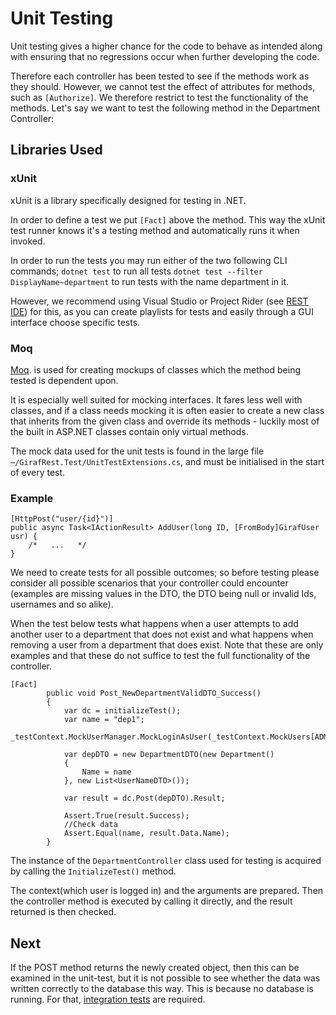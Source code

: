 # Unit Testing

Unit testing gives a higher chance for the code to behave as intended along with ensuring that no regressions occur when further developing the code.

Therefore each controller has been tested to see if the methods work as they should. However, we cannot test the effect of attributes for methods, such as ```[Authorize]```. We therefore restrict to test the functionality of the methods. Let's say we want to test the following method in the Department Controller:

## Libraries Used

### xUnit

xUnit is a library specifically designed for testing in .NET.

In order to define a test we put ```[Fact]``` above the method. This way the xUnit test runner knows it's a testing method and automatically runs it when invoked.

In order to run the tests you may run either of the two following CLI commands;
```dotnet test``` to run all tests
```dotnet test --filter DisplayName~department``` to run tests with the name department in it.

However, we recommend using Visual Studio or Project Rider (see [REST IDE](./RESTIDE.md)) for this, as you can create playlists for tests and easily through a GUI interface choose specific tests.

### Moq

[Moq](https://github.com/Moq/moq4/wiki/Quickstart). is used for creating mockups of classes which the method being tested is dependent upon.

It is especially well suited for mocking interfaces. It fares less well with classes, and if a class needs mocking it is often easier to create a new class that inherits from the given class and override its methods - luckily most of the built in ASP.NET classes contain only virtual methods.

The mock data used for the unit tests is found in the large file ```⋯/GirafRest.Test/UnitTestExtensions.cs```, and must be initialised in the start of every test.

### Example

```Csharp
[HttpPost("user/{id}")]
public async Task<IActionResult> AddUser(long ID, [FromBody]GirafUser usr) {
    /*   ...   */
}
```

We need to create tests for all possible outcomes; so before testing please consider all possible scenarios that your controller could encounter (examples are missing values in the DTO, the DTO being null or invalid Ids, usernames and so alike).

When the test below tests what happens when a user attempts to add another user to a department that does not exist and what happens when removing a user from a department that does exist.
Note that these are only examples and that these do not suffice to test the full functionality of the controller.

```Csharp
[Fact]
        public void Post_NewDepartmentValidDTO_Success()
        {
            var dc = initializeTest();
            var name = "dep1";
            _testContext.MockUserManager.MockLoginAsUser(_testContext.MockUsers[ADMIN_DEP_ONE]);

            var depDTO = new DepartmentDTO(new Department()
            {
                Name = name
            }, new List<UserNameDTO>());

            var result = dc.Post(depDTO).Result;

            Assert.True(result.Success);
            //Check data
            Assert.Equal(name, result.Data.Name);
        }
```

The instance of the ```DepartmentController``` class used for testing is acquired by calling the ```InitializeTest()``` method.

The context(which user is logged in) and the arguments are prepared. Then the controller method is executed by calling it directly, and the result returned is then checked.

## Next

If the POST method returns the newly created object, then this can be examined in the unit-test, but it is not possible to see whether the data was written correctly to the database this way. This is because no database is running. For that, [integration tests](./IntegrationTest.md) are required.